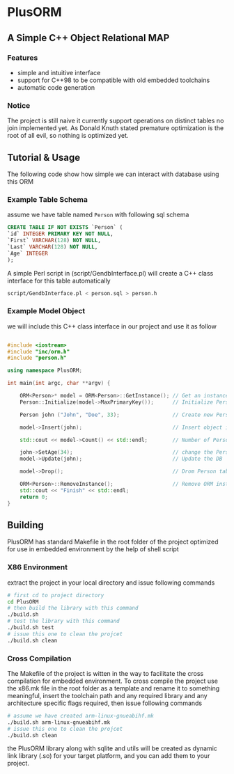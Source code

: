 # PlusORM
## A Simple C++ Object Relational MAP
### Features
- simple and intuitive interface
- support for C++98 to be compatible with old embedded toolchains
- automatic code generation

### Notice
The project is still naive it currently support operations on distinct tables no join implemented yet.
As Donald Knuth stated premature optimization is the root of all evil, so nothing is optimized yet.

## Tutorial & Usage 
The following code show how simple we can interact with database using this ORM
### Example Table Schema
assume we have table named `Person` with following sql schema

```sql
CREATE TABLE IF NOT EXISTS `Person` (
`id` INTEGER PRIMARY KEY NOT NULL,
`First` VARCHAR(128) NOT NULL,
`Last` VARCHAR(128) NOT NULL,
`Age` INTEGER
);

```
A simple Perl script in (script/GendbInterface.pl) will create a C++ class interface for this table automatically

```sh
script/GendbInterface.pl < person.sql > person.h
```

### Example Model Object
we will include this C++ class interface in our project and use it as follow

```c++

#include <iostream>
#include "inc/orm.h"
#include "person.h"

using namespace PlusORM;

int main(int argc, char **argv) {

	ORM<Person>* model = ORM<Person>::GetInstance(); // Get an instance of ORM 
	Person::Initialize(model->MaxPrimaryKey());      // Initialize Person (sync with db)

	Person john ("John", "Doe", 33);                 // Create new Person object

	model->Insert(john);                             // Insert object in DB

	std::cout << model->Count() << std::endl;        // Number of Person table row in DB

	john->SetAge(34);                                // change the Person object
	model->Update(john);                             // Update the DB

	model->Drop();                                   // Drom Person table in DB, if you wish

	ORM<Person>::RemoveInstance();                   // Remove ORM instance, just at the end of program.
	std::cout << "Finish" << std::endl;
	return 0;
}
```

## Building 
PlusORM has standard Makefile in the root folder of the project optimized for use in embedded environment by the help of shell script
### X86 Environment
extract the project in your local directory and issue following commands

```sh
# first cd to project directory
cd PlusORM
# then build the library with this command
./build.sh
# test the library with this command
./build.sh test
# issue this one to clean the projcet
./build.sh clean
```
### Cross Compilation
The Makefile of the project is witten in the way to facilitate the cross compilation for embedded environment. To cross compile the project use the x86.mk file in the root folder as a template and rename it to something meaningful, insert the toolchain path and any required library and any architecture specific flags required, then issue following commands

```sh
# assume we have created arm-linux-gnueabihf.mk
./build.sh arm-linux-gnueabihf.mk
# issue this one to clean the projcet
./build.sh clean
```
the PlusORM library along with sqlite and utils will be created as dynamic link library (.so) for your target platform, and you can add them to your project.

